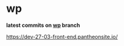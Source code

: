 # wp

**latest commits on [wp](https://github.com/yauheni-damantsevich/wp/tree/wp) branch**

https://dev-27-03-front-end.pantheonsite.io/
